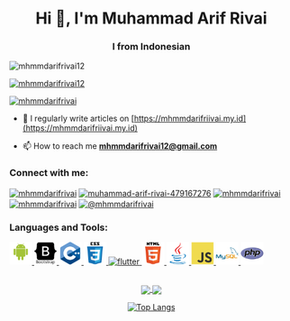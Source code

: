 <h1 align="center">Hi 👋, I'm Muhammad Arif Rivai</h1>
<h3 align="center">I from Indonesian</h3>

<p align="left"> <img src="https://komarev.com/ghpvc/?username=mhmmdarifrivai12&label=Profile%20views&color=0e75b6&style=flat" alt="mhmmdarifrivai12" /> </p>

<p align="left"> <a href="https://github.com/ryo-ma/github-profile-trophy"><img src="https://github-profile-trophy.vercel.app/?username=mhmmdarifrivai12" alt="mhmmdarifrivai12" /></a> </p>

<p align="left"> <a href="https://twitter.com/mhmmdarifrivai" target="blank"><img src="https://img.shields.io/twitter/follow/mhmmdarifrivai?logo=twitter&style=for-the-badge" alt="mhmmdarifrivai" /></a> </p>

- 📝 I regularly write articles on [https://mhmmdarifriivai.my.id](https://mhmmdarifriivai.my.id)

- 📫 How to reach me **mhmmdarifrivai12@gmail.com**

<h3 align="left">Connect with me:</h3>
<p align="left">
<a href="https://twitter.com/mhmmdarifrivai" target="blank"><img align="center" src="https://raw.githubusercontent.com/rahuldkjain/github-profile-readme-generator/master/src/images/icons/Social/twitter.svg" alt="mhmmdarifrivai" height="30" width="40" /></a>
<a href="https://linkedin.com/in/muhammad-arif-rivai-479167276" target="blank"><img align="center" src="https://raw.githubusercontent.com/rahuldkjain/github-profile-readme-generator/master/src/images/icons/Social/linked-in-alt.svg" alt="muhammad-arif-rivai-479167276" height="30" width="40" /></a>
<a href="https://fb.com/mhmmdarifrivai" target="blank"><img align="center" src="https://raw.githubusercontent.com/rahuldkjain/github-profile-readme-generator/master/src/images/icons/Social/facebook.svg" alt="mhmmdarifrivai" height="30" width="40" /></a>
<a href="https://instagram.com/mhmmdarifrivai" target="blank"><img align="center" src="https://raw.githubusercontent.com/rahuldkjain/github-profile-readme-generator/master/src/images/icons/Social/instagram.svg" alt="mhmmdarifrivai" height="30" width="40" /></a>
<a href="https://www.youtube.com/@mhmmdarifrivai" target="blank"><img align="center" src="https://raw.githubusercontent.com/rahuldkjain/github-profile-readme-generator/master/src/images/icons/Social/youtube.svg" alt="@mhmmdarifrivai" height="30" width="40" /></a>
</p>

<h3 align="left">Languages and Tools:</h3>
<p align="left"> <a href="https://developer.android.com" target="_blank" rel="noreferrer"> <img src="https://raw.githubusercontent.com/devicons/devicon/master/icons/android/android-original-wordmark.svg" alt="android" width="40" height="40"/> </a> <a href="https://getbootstrap.com" target="_blank" rel="noreferrer"> <img src="https://raw.githubusercontent.com/devicons/devicon/master/icons/bootstrap/bootstrap-plain-wordmark.svg" alt="bootstrap" width="40" height="40"/> </a> <a href="https://www.w3schools.com/cpp/" target="_blank" rel="noreferrer"> <img src="https://raw.githubusercontent.com/devicons/devicon/master/icons/cplusplus/cplusplus-original.svg" alt="cplusplus" width="40" height="40"/> </a> <a href="https://www.w3schools.com/css/" target="_blank" rel="noreferrer"> <img src="https://raw.githubusercontent.com/devicons/devicon/master/icons/css3/css3-original-wordmark.svg" alt="css3" width="40" height="40"/> </a> <a href="https://flutter.dev" target="_blank" rel="noreferrer"> <img src="https://www.vectorlogo.zone/logos/flutterio/flutterio-icon.svg" alt="flutter" width="40" height="40"/> </a> <a href="https://www.w3.org/html/" target="_blank" rel="noreferrer"> <img src="https://raw.githubusercontent.com/devicons/devicon/master/icons/html5/html5-original-wordmark.svg" alt="html5" width="40" height="40"/> </a> <a href="https://www.java.com" target="_blank" rel="noreferrer"> <img src="https://raw.githubusercontent.com/devicons/devicon/master/icons/java/java-original.svg" alt="java" width="40" height="40"/> </a> <a href="https://developer.mozilla.org/en-US/docs/Web/JavaScript" target="_blank" rel="noreferrer"> <img src="https://raw.githubusercontent.com/devicons/devicon/master/icons/javascript/javascript-original.svg" alt="javascript" width="40" height="40"/> </a> <a href="https://www.mysql.com/" target="_blank" rel="noreferrer"> <img src="https://raw.githubusercontent.com/devicons/devicon/master/icons/mysql/mysql-original-wordmark.svg" alt="mysql" width="40" height="40"/> </a> <a href="https://www.php.net" target="_blank" rel="noreferrer"> <img src="https://raw.githubusercontent.com/devicons/devicon/master/icons/php/php-original.svg" alt="php" width="40" height="40"/> </a> </p>

<br>
<div align="center">
  <a href="https://github.com/mhmmdarifrivai12">
  <img height=200 align="center" src="https://github-readme-stats.vercel.app/api?username=mhmmdarifrivai12&show_icons=true&theme=transparent&hide_border=true&border_radius=20&card_width=325" />
</a>
<a>
  <img height=200 align="center" src="https://github-readme-streak-stats.herokuapp.com?user=mhmmdarifrivai12&theme=transparent&hide_border=true&border_radius=20&card_width=325)]https://git.io/streak-stats" />
</a>    

  <a href="https://github.com/mhmmdarifrivai12">
    
  ![Top Langs](https://github-readme-stats.vercel.app/api/top-langs/?username=mhmmdarifrivai12&layout=compact&border_radius=20&card_width=815&theme=transparent&hide_border=true&hide=SCSS,Less,Cmake )
</a>
</div>

